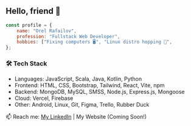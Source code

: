 ## Hello, friend 👋

```javascript
const profile = {
    name: "Orel Rafailov",
    profession: "Fullstack Web Developer",
    hobbies: ["Fixing computers 🖥️", "Linux distro hopping 🐧",
};
```

### 🛠️ Tech Stack
- Languages: JavaScript, Scala, Java, Kotlin, Python
- Frontend: HTML, CSS, Bootstrap, Tailwind, React, Vite, npm
- Backend: MongoDB, MySQL, SMSS, Node.js, Express.js, Mongoose
- Cloud: Vercel, Firebase
- Other: Android, Linux, Git, Figma, Trello, Rubber Duck

📫 Reach me: [My LinkedIn](https://www.linkedin.com/in/orel-rafailov/) | My Website (Coming Soon!)

